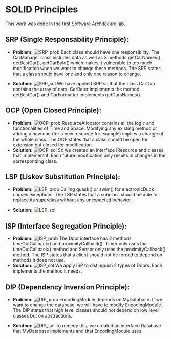 # SOLID Principles

This work was done in the first Software Architecure lab.
<!---
> **Note**
> You can find it [here](https://github.com/safa-abidi/TP1-archi-logicielles/blob/master/README.md).
--->

## SRP (Single Responsability Principle):

- __Problem:__
    ![SRP_prob](assets/SRP_prob.png)
    Each class should have one responsibility.
    The CarManager class includes data as well as 3 methods getCarNames() , getBestCar(), getCarById() which makes it vulnerable to too much modification when we want to change these methods.
    The SRP states that a class should have one and only one reason to change.
    
- __Solution:__
    ![SRP_sol](assets/SRP_sol.png)
    We have applied SRP so that the class CarDao contains the array of cars, CarRater implements the method getBestCar() and CarFormatter implements getCarsNames().

## OCP (Open Closed Principle):
- __Problem:__
    ![OCP_prob](assets/OCP_prob.png)
    ResourceAllocator contains all the logic and functionalities of Time and Space. Modifying any existing method or adding a new one (for a new resource for example) implies a change of the whole class.
    The OCP states that a class should be open for extension but closed for modification.
- __Solution:__
    ![OCP_sol](assets/OCP_sol.png)
    So we created an interface IResource and classes that implement it. Each future modification only results in changes in the corresponding class.

## LSP (Liskov Substitution Principle):
- __Problem:__
    ![LSP_prob](assets/LSP_prob.png)
    Calling quack() or swim() for electronicDuck causes exceptions.
    The LSP states that a subclass should be able to replace its superclass without any unexpected behavior.

- __Solution:__
    ![LSP_sol](assets/LSP_sol.png)

## ISP (Interface Segregation Principle):
- __Problem:__
    ![ISP_prob](assets/ISP_prob.png)
    The Door interface has 2 methods timeOutCallback() and proximityCallback(). Timer only uses the timeOutCallback() method and Sensor only uses the proximityCallback() method. 
    The ISP states that a client should not be forced to depend on methods it does not use.
- __Solution:__
    ![ISP_sol](assets/ISP_sol.png)
    We apply ISP to distinguish 2 types of Doors. Each implements the method it needs.

## DIP (Dependency Inversion Principle):
- __Problem:__
    ![DIP_prob](assets/DIP_prob.png)
    EncodingModule depends on MyDatabase. If we want to change the database, we will have to modify EncodingModule.
    The DIP states that high level classes should not depend on low level classes but on abstractions.
    
- __Solution:__
    ![DIP_sol](assets/DIP_sol.png)
    To remedy this, we created an interface Database that MyDatabase implements and that EncodingModule uses.
    